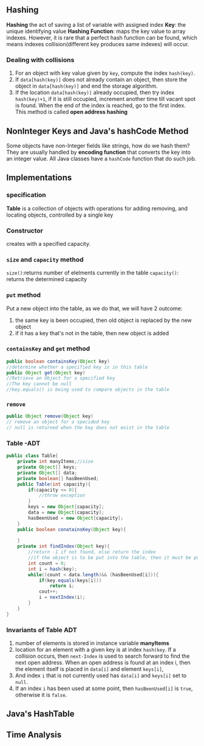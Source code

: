 ## Hashing
**Hashing** the act of saving a list of variable with assigned index
**Key**: the unique identifying value
**Hashing Function**: maps the key value to array indexes.
However, it is rare that a perfect hash function can be found, which means indexes collision(different key produces same indexes) will occur.
### Dealing with collisions
1. For an object with key value given by `key`, compute the index `hash(key)`.
2. If `data[hash(key)]` does not already contain an object, then store the object in `data[hash(key)]` and end the storage algorithm.
3. If the location `data[hash(key)]` already occupied, then try index `hash(key)+1`, if it is still occupied, increment another time till vacant spot is found. When the end of the index is reached, go to the first index.
This method is called **open address hashing**
## NonInteger Keys and Java's hashCode Method
Some objects have non-Integer fields like strings, how do we hash them? They are usually handled by **encoding function** that converts the key into an integer value. All Java classes have a `hashCode` function that do such job.

## Implementations
### specification
**Table** is a collection of objects with operations for adding removing, and locating objects, controlled by a single key
### Constructor
creates with a specified capacity. 
### `size` and `capacity` method
`size()`:returns number of elelments currently in the table
`capacity()`: returns the determined capacity
### `put` method
Put a new object into the table, as we do that, we will have 2 outcome:
1. the same key is been occupied, then old object is replaced by the new object
2. if it has a key that's not in the table, then new object is added

### `containsKey` and `get` method
```java
public boolean containsKey(Object key)
//determine whether a specified key is in this table
public Object get(Object key)
//Retrieve an Object for a specified key
//The key cannot be null
//key.equals() is being used to compare objects in the table
```
### `remove`
```java
public Object remove(Object key)
// remove an object for a specided key
// null is returned when the key does not exist in the table
```
### Table -ADT
``` java
public class Table{
	private int manyItems;//size
	private Object[] keys;
	private Object[] data;
	private boolean[] hasBeenUsed;
	public Table(int capacity){
		if(capacity <= 0){
			//throw exception
		}
		keys = new Object[capacity];
		data = new Object[capacity];
		hasBeenUsed = new Object[capacity];
	}
	public boolean conatainsKey(Object key){
	
	}
	private int findIndex(Object key){
		//return -1 if not found, else return the index
		//if the object is to be put into the table, then it must be put into index hash(key), or the next index, if the index's hasBeenUsed is true, so we only need to search those indexes.
		int count = 0;
		int i = hash(key);
		while((count < data.length)&& (hasBeenUsed[i])){
			if(key.equals(keys[i]))
				return i;
			cout++;
			i = nextIndex(i);
		}
	}
}
```
### Invariants of Table ADT
1. number of elements is stored in instance variable **manyItems**
2. location for an element with a given key is at index `hash(key`. If a collision occurs, then `next-Index` is used to search forward to find the next open address. When an open address is found at an index i, then the element itself is placed in `data[i]` and element `keys[i]`,
3. And index `i` that is not currently used has `data[i]` and `keys[i]` set to `null`.
4. If an index `i` has been used at some point, then `hasBeenUsed[i]` is `true`, otherwise it is `false`.
## Java's HashTable 
## Time Analysis

